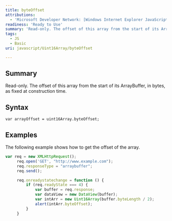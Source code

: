 ```yaml
---
title: byteOffset
attributions:
  - 'Microsoft Developer Network: [Windows Internet Explorer JavaScript reference Article](http://msdn.microsoft.com/en-us/library/ie/yek4tbz0%28v=vs.94%29.aspx)'
readiness: 'Ready to Use'
summary: 'Read-only. The offset of this array from the start of its ArrayBuffer, in bytes, as fixed at construction time.'
tags:
  - JS
  - Basic
uri: javascript/Uint16Array/byteOffset

---
```

## Summary

Read-only. The offset of this array from the start of its ArrayBuffer, in bytes, as fixed at construction time.

## Syntax

    var arrayOffset = uint16Array.byteOffset;

## Examples

The following example shows how to get the offset of the array.

``` js
var req = new XMLHttpRequest();
     req.open('GET', "http://www.example.com");
     req.responseType = "arraybuffer";
     req.send();

     req.onreadystatechange = function () {
         if (req.readyState === 4) {
             var buffer = req.response;
             var dataView = new DataView(buffer);
             var intArr = new Uint16Array(buffer.byteLength / 2);
             alert(intArr.byteOffset);
         }
     }
```

